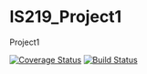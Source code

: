 # IS219_Project1
Project1

[![Coverage Status](https://coveralls.io/repos/github/stephenjk41/IS219_Project1/badge.svg?branch=master)](https://coveralls.io/r/stephenjk41/IS219_Project1)
[![Build Status](https://travis-ci.org/stephenjk41/IS219_Project1.svg?branch=master)](https://travis-ci.org/stephenjk41/IS219_Project1)
